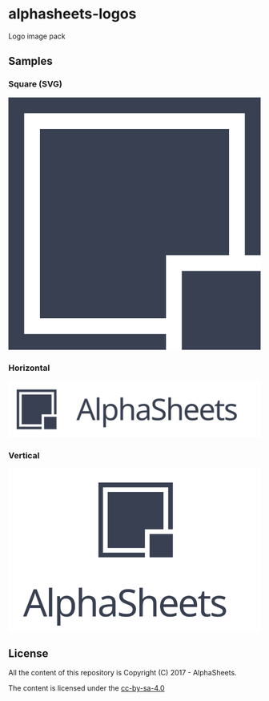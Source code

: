 # alphasheets-logos
Logo image pack

## Samples

### Square (SVG)

![AlphaSheets Logo](square-logo.svg)

### Horizontal

![AlphaSheets Logo](horizontal-logo.svg)

### Vertical

![AlphaSheets Logo](vertical-logo.svg)

## License

All the content of this repository is Copyright (C) 2017 - AlphaSheets.

The content is licensed under the [cc-by-sa-4.0](LICENSE.txt)
